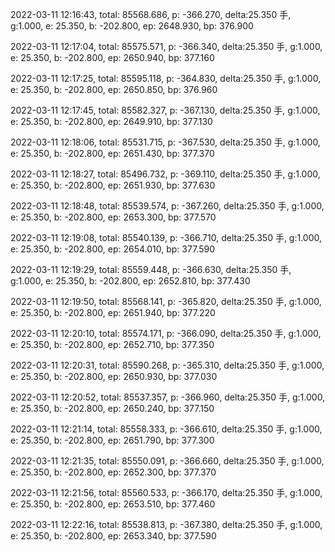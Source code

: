 2022-03-11 12:16:43, total: 85568.686, p: -366.270, delta:25.350 手, g:1.000, e: 25.350, b: -202.800, ep: 2648.930, bp: 376.900

2022-03-11 12:17:04, total: 85575.571, p: -366.340, delta:25.350 手, g:1.000, e: 25.350, b: -202.800, ep: 2650.940, bp: 377.160

2022-03-11 12:17:25, total: 85595.118, p: -364.830, delta:25.350 手, g:1.000, e: 25.350, b: -202.800, ep: 2650.850, bp: 376.960

2022-03-11 12:17:45, total: 85582.327, p: -367.130, delta:25.350 手, g:1.000, e: 25.350, b: -202.800, ep: 2649.910, bp: 377.130

2022-03-11 12:18:06, total: 85531.715, p: -367.530, delta:25.350 手, g:1.000, e: 25.350, b: -202.800, ep: 2651.430, bp: 377.370

2022-03-11 12:18:27, total: 85496.732, p: -369.110, delta:25.350 手, g:1.000, e: 25.350, b: -202.800, ep: 2651.930, bp: 377.630

2022-03-11 12:18:48, total: 85539.574, p: -367.260, delta:25.350 手, g:1.000, e: 25.350, b: -202.800, ep: 2653.300, bp: 377.570

2022-03-11 12:19:08, total: 85540.139, p: -366.710, delta:25.350 手, g:1.000, e: 25.350, b: -202.800, ep: 2654.010, bp: 377.590

2022-03-11 12:19:29, total: 85559.448, p: -366.630, delta:25.350 手, g:1.000, e: 25.350, b: -202.800, ep: 2652.810, bp: 377.430

2022-03-11 12:19:50, total: 85568.141, p: -365.820, delta:25.350 手, g:1.000, e: 25.350, b: -202.800, ep: 2651.940, bp: 377.220

2022-03-11 12:20:10, total: 85574.171, p: -366.090, delta:25.350 手, g:1.000, e: 25.350, b: -202.800, ep: 2652.710, bp: 377.350

2022-03-11 12:20:31, total: 85590.268, p: -365.310, delta:25.350 手, g:1.000, e: 25.350, b: -202.800, ep: 2650.930, bp: 377.030

2022-03-11 12:20:52, total: 85537.357, p: -366.960, delta:25.350 手, g:1.000, e: 25.350, b: -202.800, ep: 2650.240, bp: 377.150

2022-03-11 12:21:14, total: 85558.333, p: -366.610, delta:25.350 手, g:1.000, e: 25.350, b: -202.800, ep: 2651.790, bp: 377.300

2022-03-11 12:21:35, total: 85550.091, p: -366.660, delta:25.350 手, g:1.000, e: 25.350, b: -202.800, ep: 2652.300, bp: 377.370

2022-03-11 12:21:56, total: 85560.533, p: -366.170, delta:25.350 手, g:1.000, e: 25.350, b: -202.800, ep: 2653.510, bp: 377.460

2022-03-11 12:22:16, total: 85538.813, p: -367.380, delta:25.350 手, g:1.000, e: 25.350, b: -202.800, ep: 2653.340, bp: 377.590